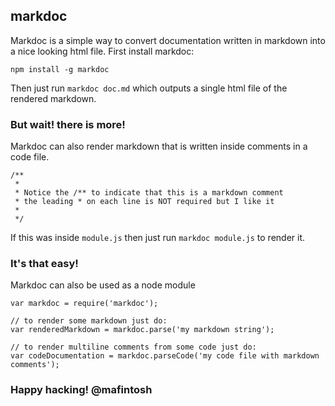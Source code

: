 ## markdoc

Markdoc is a simple way to convert documentation written in markdown into a nice looking html file.
First install markdoc:

    npm install -g markdoc

Then just run `markdoc doc.md` which outputs a single html file of the rendered markdown.

### But wait! there is more!

Markdoc can also render markdown that is written inside comments in a code file.

    /**
     *
     * Notice the /** to indicate that this is a markdown comment
     * the leading * on each line is NOT required but I like it
     *
     */

If this was inside `module.js` then just run `markdoc module.js` to render it. 

### It's that easy!

Markdoc can also be used as a node module

    var markdoc = require('markdoc');

    // to render some markdown just do:
    var renderedMarkdown = markdoc.parse('my markdown string');
    
    // to render multiline comments from some code just do:
    var codeDocumentation = markdoc.parseCode('my code file with markdown comments');

### Happy hacking! @mafintosh
